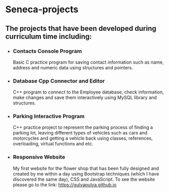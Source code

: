 # Seneca-projects
## The projects that have been developed during curriculum time including:

- ### Contacts Console Program
   
   Basic C practice program for saving contact information such as name, address and numeric data using structures and pointers.

- ### Database Cpp Connector and Editor

  C++ program to connect to the Employee database, check information, make changes and save them interactively using MySQL library and structures.
  
- ### Parking Interactive Program	

  C++ practice project to represent the parking process of finding a parking lot, leaving different types of vehicles such as cars and motorcycles and getting a vehicle back using classes, references, overloading, virtual functions and etc.

- ### Responsive Website

   My first website for the flower shop that has been fully designed and created by me within a day using Bootstrap techniques (which I have discovered the same day), CSS and JavaScript. To see the website please go to the link: https://gulyapulya.github.io
